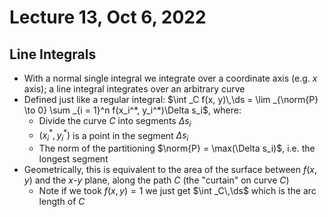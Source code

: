 # Lecture 13, Oct 6, 2022

## Line Integrals

* With a normal single integral we integrate over a coordinate axis (e.g. $x$ axis); a line integral integrates over an arbitrary curve
* Defined just like a regular integral: $\int _C f(x, y)\,\ds = \lim _{\norm{P} \to 0} \sum _{i = 1}^n f(x_i^*, y_i^*)\Delta s_i$, where:
	* Divide the curve $C$ into segments $\Delta s_i$
	* $(x_i^*, y_i^*)$ is a point in the segment $\Delta s_i$
	* The norm of the partitioning $\norm{P} = \max(\Delta s_i)$, i.e. the longest segment
* Geometrically, this is equivalent to the area of the surface between $f(x, y)$ and the $x$-$y$ plane, along the path $C$ (the "curtain" on curve $C$)
	* Note if we took $f(x, y) = 1$ we just get $\int _C\,\ds$ which is the arc length of $C$

